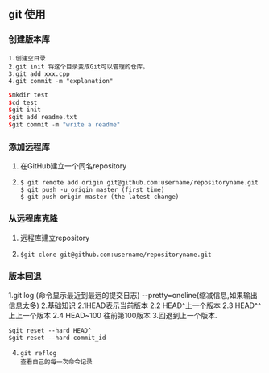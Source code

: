 ## git 使用

### 创建版本库
	1.创建空目录
	2.git init 将这个目录变成Git可以管理的仓库。
	3.git add xxx.cpp 
	4.git commit -m "explanation"

```c++
$mkdir test
$cd test
$git init
$git add readme.txt
$git commit -m "write a readme"
```

### 添加远程库
1. 在GitHub建立一个同名repository

2. ```
   $ git remote add origin git@github.com:username/repositoryname.git
   $ git push -u origin master (first time)
   $ git push origin master (the latest change)
   ```



### 从远程库克隆
1. 远程库建立repository

2. ```
   $git clone git@github.com:username/repositoryname.git
   ```
### 版本回退
1.git log (命令显示最近到最远的提交日志)
	--pretty=oneline(缩减信息,如果输出信息太多)
2.基础知识
	2.1HEAD表示当前版本
	2.2 HEAD^上一个版本
	2.3 HEAD^^上上一个版本
	2.4 HEAD~100 往前第100版本
3.回退到上一个版本.

```
$git reset --hard HEAD^
$git reset --hard commit_id
```
4. ```
   git reflog
   查看自己的每一次命令记录
   ```

   